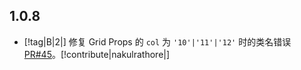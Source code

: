 ## 1.0.8

- [!tag|B|2|] 修复 Grid Props 的 `col` 为 `'10'|'11'|'12'` 时的类名错误 [PR#45](https://github.com/any-tdf/stdf/pull/45)。[!contribute|nakulrathore|]
